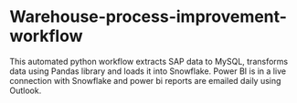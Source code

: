 # Warehouse-process-improvement-workflow
This automated python workflow extracts SAP data to MySQL, transforms data using Pandas library and loads it into Snowflake. Power BI is in a live connection with Snowflake and power bi reports are emailed daily using Outlook.
